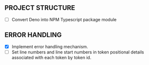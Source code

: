 ## PROJECT STRUCTURE

- [ ] Convert Deno into NPM Typescript package module


## ERROR HANDLING

- [x] Implement error handling mechanism.
- [ ] Set line numbers and line start numbers in token positional details associated with each token by token id.
